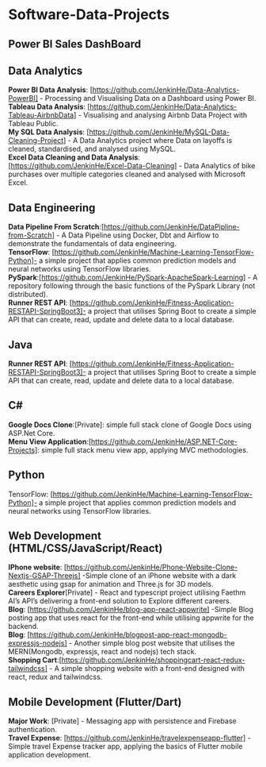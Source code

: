 # Software-Data-Projects

## Power BI Sales DashBoard


## Data Analytics<br>
**Power BI Data Analysis**: [https://github.com/JenkinHe/Data-Analytics-PowerBI] - Processing and Visualising Data on a Dashboard using Power BI.<br>
**Tableau Data Analysis**: [https://github.com/JenkinHe/Data-Analytics-Tableau-AirbnbData] - Visualising and analysing Airbnb Data Project with Tableau Public.<br>
**My SQL Data Analysis**: [https://github.com/JenkinHe/MySQL-Data-Cleaning-Project] - A Data Analytics project where Data on layoffs is cleaned, standardised, and analysed using MySQL.<br>
**Excel Data Cleaning and Data Analysis**:[https://github.com/JenkinHe/Excel-Data-Cleaning] - Data Analytics of bike purchases over multiple categories cleaned and analysed with Microsoft Excel.<br>

## Data Engineering<br>
**Data Pipeline From Scratch**:[https://github.com/JenkinHe/DataPipline-from-Scratch] - A Data Pipeline using Docker, Dbt and Airflow to demonstrate the fundamentals of data engineering.<br>
**TensorFlow**: [https://github.com/JenkinHe/Machine-Learning-TensorFlow-Python]- a simple project that applies common prediction models and neural networks using TensorFlow libraries.<br>
**PySpark**:[https://github.com/JenkinHe/PySpark-ApacheSpark-Learning] - A repository following through the basic functions of the PySpark Library (not distributed).<br>
**Runner REST API**: [https://github.com/JenkinHe/Fitness-Application-RESTAPI-SpringBoot3]-  a project that utilises Spring Boot to create a simple API that can create, read, update and delete data to a local database.<br>

## Java<br>
**Runner REST API**: [https://github.com/JenkinHe/Fitness-Application-RESTAPI-SpringBoot3]-  a project that utilises Spring Boot to create a simple API that can create, read, update and delete data to a local database.<br>
## C#<br>
**Google Docs Clone**:[Private]: simple full stack clone of Google Docs using ASP.Net Core.<br>
**Menu View Application**:[https://github.com/JenkinHe/ASP.NET-Core-Projects]: simple full stack menu view app, applying MVC methodologies.<br>
## Python<br>
TensorFlow: [https://github.com/JenkinHe/Machine-Learning-TensorFlow-Python]- a simple project that applies common prediction models and neural networks using TensorFlow libraries.<br>

## Web Development (HTML/CSS/JavaScript/React)<br>
**IPhone website**: [https://github.com/JenkinHe/Phone-Website-Clone-Nextjs-GSAP-Threejs]  -Simple clone of an iPhone website with a dark aesthetic using gsap for animation and Three.js for 3D models.<br>
**Careers Explorer**[Private] - React and typescript project utilising Faethm AI’s API’s delivering a front-end solution to Explore different careers.<br>
**Blog**: [https://github.com/JenkinHe/blog-app-react-appwrite] -Simple Blog posting app that uses react for the front-end while utilising appwrite for the backend.<br>
**Blog**: [https://github.com/JenkinHe/blogpost-app-react-mongodb-expressjs-nodejs] - Another simple blog post website that utilises the MERN(Mongodb, expressjs, react and nodejs) tech stack.<br>
**Shopping Cart**:[https://github.com/JenkinHe/shoppingcart-react-redux-tailwindcss] - A simple shopping website with a front-end designed with react, redux and tailwindcss.<br>
## Mobile Development (Flutter/Dart)<br>
**Major Work**: [Private] - Messaging app with persistence and Firebase authentication.<br>
**Travel Expense**: [https://github.com/JenkinHe/travelexpenseapp-flutter] - Simple travel Expense tracker app, applying the basics of Flutter mobile application development.<br>


